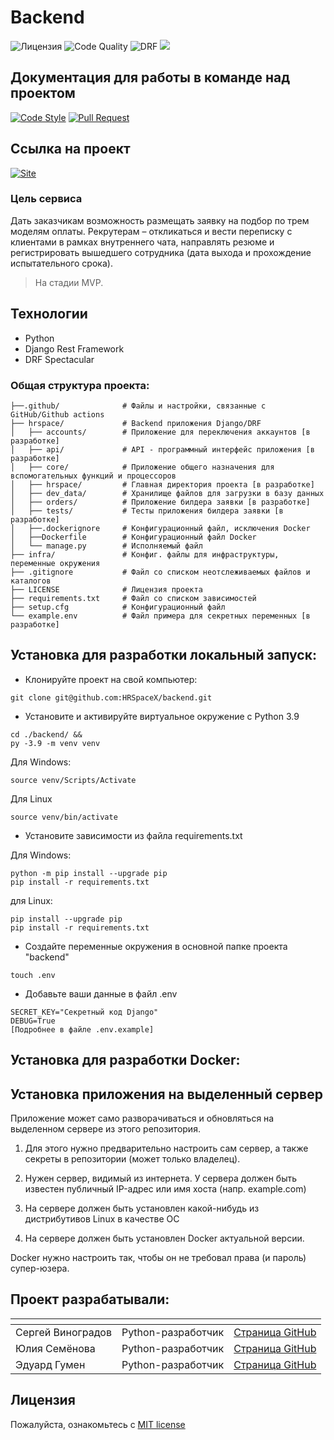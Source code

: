 # Backend
![Лицензия](https://img.shields.io/github/license/HRSpaceX/backend)
![Code Quality](https://github.com/HRSpaceX/backend/actions/workflows/code_quality.yml/badge.svg?branch=dev)
![DRF](https://pypi-camo.freetls.fastly.net/18c2771271928b1071e8d436680f9a0abf272294/68747470733a2f2f696d672e736869656c64732e696f2f707970692f762f646a616e676f726573746672616d65776f726b2e737667)
![](https://camo.githubusercontent.com/8531ea80bc5e0ac96a01c1f2e18f168ca543ffd837522065bcf93f238774d4b8/68747470733a2f2f696d672e736869656c64732e696f2f62616467652f636f6e747269627574696f6e732d77656c636f6d652d627269676874677265656e2e7376673f7374796c653d666c6174)


## Документация для работы в команде над проектом

[![Code Style](https://img.shields.io/badge/Прочитать-Документацию_Code_Style-blue?style=for-the-badge)](https://github.com/HRSpaceX/backend/blob/e/chore/docs/.github/dev_docs/code_style_rules.md) [![Pull Request](https://img.shields.io/badge/Прочитать-Документацию_Pull_Request-2ea44f?style=for-the-badge)](https://github.com/HRSpaceX/backend/blob/e/chore/docs/.github/dev_docs/pull_requests_rules.md)

## Ссылка на проект
[![Site](https://img.shields.io/badge/Перейти_на-Сайт-Cyanf?style=for-the-badge)](http://devinse.store/api/v1/)

### Цель сервиса
Дать заказчикам возможность размещать заявку на подбор по трем моделям оплаты. Рекрутерам – откликаться и вести переписку с клиентами в рамках внутреннего чата, направлять резюме и регистрировать вышедшего сотрудника (дата выхода и прохождение испытательного срока). 

> На стадии MVP.
## Технологии
- Python
- Django Rest Framework
- DRF Spectacular

### Общая структура проекта:

```
├──.github/              # Файлы и настройки, связанные с GitHub/Github actions
├── hrspace/             # Backend приложения Django/DRF
│   ├── aссounts/        # Приложение для переключения аккаунтов [в разработке]
│   ├── api/             # API - программный интерфейс приложения [в разработке]
│   ├── core/            # Приложение общего назначения для вспомогательных функций и процессоров
│   ├── hrspace/         # Главная директория проекта [в разработке]
│   ├── dev_data/        # Хранилище файлов для загрузки в базу данных
│   ├── orders/          # Приложение билдера заявки [в разработке]
│   ├── tests/           # Тесты приложения билдера заявки [в разработке]
│   ├──.dockerignore     # Конфигурационный файл, исключения Docker
│   ├──Dockerfile        # Конфигурационный файл Docker
│   └── manage.py        # Исполняемый файл
├── infra/               # Конфиг. файлы для инфраструктуры, переменные окружения
├── .gitignore           # Файл со списком неотслеживаемых файлов и каталогов
├── LICENSE              # Лицензия проекта
├── requirements.txt     # Файл со списком зависимостей
├── setup.cfg            # Конфигурационный файл
└── example.env          # Файл примера для секретных переменных [в разработке]
```
## Установка для разработки локальный запуск:
- Клонируйте проект на свой компьютер:
```
git clone git@github.com:HRSpaceX/backend.git
```
- Установите и активируйте виртуальное окружение c Python 3.9
```
cd ./backend/ &&
py -3.9 -m venv venv
```
Для Windows:
```
source venv/Scripts/Activate
```
Для Linux
```
source venv/bin/activate
```
- Установите зависимости из файла requirements.txt

Для Windows:
```
python -m pip install --upgrade pip
pip install -r requirements.txt
```
для Linux:
```
pip install --upgrade pip
pip install -r requirements.txt
```
- Создайте переменные окружения в основной папке проекта "backend"
```
touch .env
```
- Добавьте ваши данные в файл .env
```
SECRET_KEY="Секретный код Django"
DEBUG=True
[Подробнее в файле .env.example]
```
## Установка для разработки Docker:


## Установка приложения на выделенный сервер
Приложение может само разворачиваться и обновляться на выделенном сервере из этого репозитория.

1. Для этого нужно предварительно настроить сам сервер, а также секреты в репозитории (может только владелец).

2. Нужен сервер, видимый из интернета. У сервера должен быть известен публичный IP-адрес или имя хоста (напр. example.com)

3. На сервере должен быть установлен какой-нибудь из дистрибутивов Linux в качестве ОС

4. На сервере должен быть установлен Docker актуальной версии.

Docker нужно настроить так, чтобы он не требовал права (и пароль) супер-юзера. 


## Проект разрабатывали:

| <!-- --> | <!-- -->      | <!-- -->    |
|----------|---------------|-------------|
| Сергей Виноградов | Python-разработчик | [Cтраница GitHub](https://github.com/yan-gabala) |
| Юлия Семёнова | Python-разработчик | [Cтраница GitHub](https://github.com/JuliSem) |
| Эдуард Гумен | Python-разработчик | [Cтраница GitHub](https://github.com/hydrospirt) |


## Лицензия

Пожалуйста, ознакомьтесь с [MIT license](https://github.com/HRSpaceX/backend?tab=MIT-1-ov-file)
